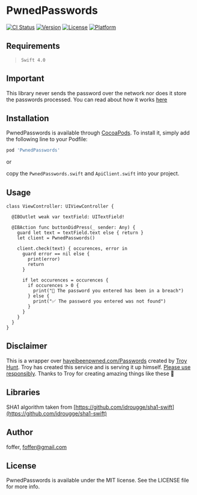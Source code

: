 # PwnedPasswords

[![CI Status](http://img.shields.io/travis/foffer/PwnedPasswords.svg?style=flat)](https://travis-ci.org/foffer/PwnedPasswords)
[![Version](https://img.shields.io/cocoapods/v/PwnedPasswords.svg?style=flat)](http://cocoapods.org/pods/PwnedPasswords)
[![License](https://img.shields.io/cocoapods/l/PwnedPasswords.svg?style=flat)](http://cocoapods.org/pods/PwnedPasswords)
[![Platform](https://img.shields.io/cocoapods/p/PwnedPasswords.svg?style=flat)](http://cocoapods.org/pods/PwnedPasswords)


## Requirements
> `Swift 4.0`

## Important
This library never sends the password over the network nor does it store the passwords processed. You can read about how it works [here](https://www.troyhunt.com/ive-just-launched-pwned-passwords-version-2/#cloudflareprivacyandkanonymity)

## Installation

PwnedPasswords is available through [CocoaPods](http://cocoapods.org). To install
it, simply add the following line to your Podfile:

```ruby
pod 'PwnedPasswords'
```
or

copy the `PwnedPasswords.swift` and `ApiClient.swift` into your project.

## Usage
```
class ViewController: UIViewController {

  @IBOutlet weak var textField: UITextField!

  @IBAction func buttonDidPress(_ sender: Any) {
    guard let text = textField.text else { return }
    let client = PwnedPasswords()

    client.check(text) { occurences, error in
      guard error == nil else {
        print(error)
        return
      }
      
      if let occurences = occurences {
        if occurences > 0 {
          print("🛑 The password you entered has been in a breach")
        } else {
          print("✅ The password you entered was not found")
        }
      }
    }
  }
}

```

## Disclaimer
This is a wrapper over [haveibeenpwned.com/Passwords](https://haveibeenpwned.com/Passwords) created by [Troy Hunt](https://twitter.com/troyhunt). Troy has created this service and is serving it up himself. [Please use responsibly](https://haveibeenpwned.com/API/v2#AcceptableUse). Thanks to Troy for creating amazing things like these 🎉

## Libraries
SHA1 algorithm taken from [https://github.com/idrougge/sha1-swift](https://github.com/idrougge/sha1-swift)

## Author

foffer, foffer@gmail.com

## License

PwnedPasswords is available under the MIT license. See the LICENSE file for more info.
